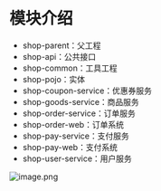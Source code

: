 # 模块介绍
- shop-parent：父工程
- shop-api：公共接口
- shop-common：工具工程
- shop-pojo：实体
- shop-coupon-service：优惠券服务
- shop-goods-service：商品服务
- shop-order-service：订单服务
- shop-order-web：订单系统
- shop-pay-service：支付服务
- shop-pay-web：支付系统
- shop-user-service：用户服务

![image.png](https://cdn.nlark.com/yuque/0/2021/png/517476/1623403724502-1dcc46b9-5434-49f5-86cc-59af15f64307.png)
